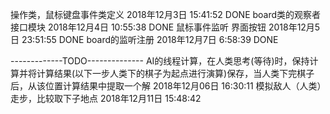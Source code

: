 ﻿操作类，鼠标键盘事件类定义 2018年12月3日  15:41:52   DONE
board类的观察者接口模块 2018年12月4日  10:55:38     DONE
鼠标事件监听 界面按钮   2018年12月5日  23:51:55    DONE
board的监听注册 2018年12月7日  6:58:39 DONE


-------------TODO--------------
AI的线程计算，在人类思考(等待)时，保持计算并将计算结果(以下一步人类下的棋子为起点进行演算)保存，当人类下完棋子后，从该位置计算结果中提取一个解 2018年12月06日 16:30:11
模拟敌人（人类）走步，比较取下子地点 2018年12月11日  15:48:42